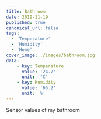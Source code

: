 ```yaml
---
title: Bathroom
date: 2019-11-19
published: true
canonical_url: false
tags: 
  - 'Temperature' 
  - 'Humidity'
  - 'Home'
cover_image: ./images/bathroom.jpg
data:
    - key: Temperature
      value: '24.7'
      unit: '°C'
    - key: Humidity
      value: '65.2'
      unit: '%'
---
```

Sensor values of my bathroom